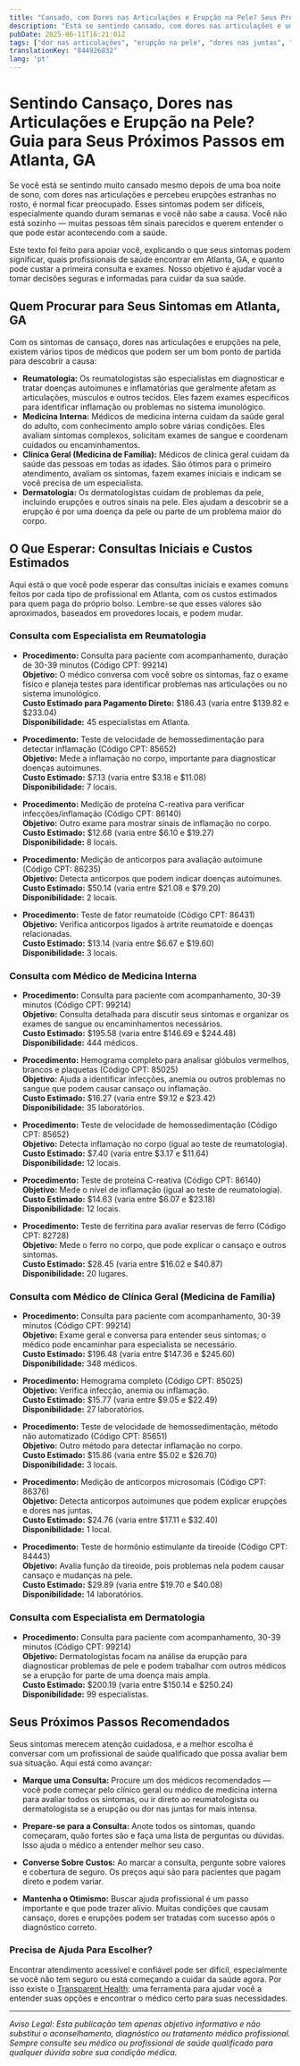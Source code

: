 ```yaml
---
title: "Cansado, com Dores nas Articulações e Erupção na Pele? Seus Próximos Passos para Cuidado de Saúde em Atlanta, GA"
description: "Está se sentindo cansado, com dores nas articulações e uma erupção na pele? Saiba quem procurar e o que esperar em Atlanta, GA, incluindo tipos de consulta e estimativas de custos."
pubDate: 2025-06-11T16:21:01Z
tags: ["dor nas articulações", "erupção na pele", "dores nas juntas", "cuidados de saúde em Atlanta", "reumatologia", "dermatologia", "clínica geral", "medicina interna", "custos de saúde"]
translationKey: "844926832"
lang: 'pt'
---
```


# Sentindo Cansaço, Dores nas Articulações e Erupção na Pele? Guia para Seus Próximos Passos em Atlanta, GA

Se você está se sentindo muito cansado mesmo depois de uma boa noite de sono, com dores nas articulações e percebeu erupções estranhas no rosto, é normal ficar preocupado. Esses sintomas podem ser difíceis, especialmente quando duram semanas e você não sabe a causa. Você não está sozinho — muitas pessoas têm sinais parecidos e querem entender o que pode estar acontecendo com a saúde.

Este texto foi feito para apoiar você, explicando o que seus sintomas podem significar, quais profissionais de saúde encontrar em Atlanta, GA, e quanto pode custar a primeira consulta e exames. Nosso objetivo é ajudar você a tomar decisões seguras e informadas para cuidar da sua saúde.

## Quem Procurar para Seus Sintomas em Atlanta, GA

Com os sintomas de cansaço, dores nas articulações e erupções na pele, existem vários tipos de médicos que podem ser um bom ponto de partida para descobrir a causa:

- **Reumatologia:** Os reumatologistas são especialistas em diagnosticar e tratar doenças autoimunes e inflamatórias que geralmente afetam as articulações, músculos e outros tecidos. Eles fazem exames específicos para identificar inflamação ou problemas no sistema imunológico.
- **Medicina Interna:** Médicos de medicina interna cuidam da saúde geral do adulto, com conhecimento amplo sobre várias condições. Eles avaliam sintomas complexos, solicitam exames de sangue e coordenam cuidados ou encaminhamentos.
- **Clínica Geral (Medicina de Família):** Médicos de clínica geral cuidam da saúde das pessoas em todas as idades. São ótimos para o primeiro atendimento, avaliam os sintomas, fazem exames iniciais e indicam se você precisa de um especialista.
- **Dermatologia:** Os dermatologistas cuidam de problemas da pele, incluindo erupções e outros sinais na pele. Eles ajudam a descobrir se a erupção é por uma doença da pele ou parte de um problema maior do corpo.

## O Que Esperar: Consultas Iniciais e Custos Estimados

Aqui está o que você pode esperar das consultas iniciais e exames comuns feitos por cada tipo de profissional em Atlanta, com os custos estimados para quem paga do próprio bolso. Lembre-se que esses valores são aproximados, baseados em provedores locais, e podem mudar.

### Consulta com Especialista em Reumatologia

- **Procedimento:** Consulta para paciente com acompanhamento, duração de 30-39 minutos (Código CPT: 99214)  
  **Objetivo:** O médico conversa com você sobre os sintomas, faz o exame físico e planeja testes para identificar problemas nas articulações ou no sistema imunológico.  
  **Custo Estimado para Pagamento Direto:** $186.43 (varia entre $139.82 e $233.04)  
  **Disponibilidade:** 45 especialistas em Atlanta.

- **Procedimento:** Teste de velocidade de hemossedimentação para detectar inflamação (Código CPT: 85652)  
  **Objetivo:** Mede a inflamação no corpo, importante para diagnosticar doenças autoimunes.  
  **Custo Estimado:** $7.13 (varia entre $3.18 e $11.08)  
  **Disponibilidade:** 7 locais.

- **Procedimento:** Medição de proteína C-reativa para verificar infecções/inflamação (Código CPT: 86140)  
  **Objetivo:** Outro exame para mostrar sinais de inflamação no corpo.  
  **Custo Estimado:** $12.68 (varia entre $6.10 e $19.27)  
  **Disponibilidade:** 8 locais.

- **Procedimento:** Medição de anticorpos para avaliação autoimune (Código CPT: 86235)  
  **Objetivo:** Detecta anticorpos que podem indicar doenças autoimunes.  
  **Custo Estimado:** $50.14 (varia entre $21.08 e $79.20)  
  **Disponibilidade:** 2 locais.

- **Procedimento:** Teste de fator reumatoide (Código CPT: 86431)  
  **Objetivo:** Verifica anticorpos ligados à artrite reumatoide e doenças relacionadas.  
  **Custo Estimado:** $13.14 (varia entre $6.67 e $19.60)  
  **Disponibilidade:** 3 locais.

### Consulta com Médico de Medicina Interna

- **Procedimento:** Consulta para paciente com acompanhamento, 30-39 minutos (Código CPT: 99214)  
  **Objetivo:** Consulta detalhada para discutir seus sintomas e organizar os exames de sangue ou encaminhamentos necessários.  
  **Custo Estimado:** $195.58 (varia entre $146.69 e $244.48)  
  **Disponibilidade:** 444 médicos.

- **Procedimento:** Hemograma completo para analisar glóbulos vermelhos, brancos e plaquetas (Código CPT: 85025)  
  **Objetivo:** Ajuda a identificar infecções, anemia ou outros problemas no sangue que podem causar cansaço ou inflamação.  
  **Custo Estimado:** $16.27 (varia entre $9.12 e $23.42)  
  **Disponibilidade:** 35 laboratórios.

- **Procedimento:** Teste de velocidade de hemossedimentação (Código CPT: 85652)  
  **Objetivo:** Detecta inflamação no corpo (igual ao teste de reumatologia).  
  **Custo Estimado:** $7.40 (varia entre $3.17 e $11.64)  
  **Disponibilidade:** 12 locais.

- **Procedimento:** Teste de proteína C-reativa (Código CPT: 86140)  
  **Objetivo:** Mede o nível de inflamação (igual ao teste de reumatologia).  
  **Custo Estimado:** $14.63 (varia entre $6.07 e $23.18)  
  **Disponibilidade:** 12 locais.

- **Procedimento:** Teste de ferritina para avaliar reservas de ferro (Código CPT: 82728)  
  **Objetivo:** Mede o ferro no corpo, que pode explicar o cansaço e outros sintomas.  
  **Custo Estimado:** $28.45 (varia entre $16.02 e $40.87)  
  **Disponibilidade:** 20 lugares.

### Consulta com Médico de Clínica Geral (Medicina de Família)

- **Procedimento:** Consulta para paciente com acompanhamento, 30-39 minutos (Código CPT: 99214)  
  **Objetivo:** Exame geral e conversa para entender seus sintomas; o médico pode encaminhar para especialista se necessário.  
  **Custo Estimado:** $196.48 (varia entre $147.36 e $245.60)  
  **Disponibilidade:** 348 médicos.

- **Procedimento:** Hemograma completo (Código CPT: 85025)  
  **Objetivo:** Verifica infecção, anemia ou inflamação.  
  **Custo Estimado:** $15.77 (varia entre $9.05 e $22.49)  
  **Disponibilidade:** 27 laboratórios.

- **Procedimento:** Teste de velocidade de hemossedimentação, método não automatizado (Código CPT: 85651)  
  **Objetivo:** Outro método para detectar inflamação no corpo.  
  **Custo Estimado:** $15.86 (varia entre $5.02 e $26.70)  
  **Disponibilidade:** 3 locais.

- **Procedimento:** Medição de anticorpos microsomais (Código CPT: 86376)  
  **Objetivo:** Detecta anticorpos autoimunes que podem explicar erupções e dores nas juntas.  
  **Custo Estimado:** $24.76 (varia entre $17.11 e $32.40)  
  **Disponibilidade:** 1 local.

- **Procedimento:** Teste de hormônio estimulante da tireoide (Código CPT: 84443)  
  **Objetivo:** Avalia função da tireoide, pois problemas nela podem causar cansaço e mudanças na pele.  
  **Custo Estimado:** $29.89 (varia entre $19.70 e $40.08)  
  **Disponibilidade:** 14 laboratórios.

### Consulta com Especialista em Dermatologia

- **Procedimento:** Consulta para paciente com acompanhamento, 30-39 minutos (Código CPT: 99214)  
  **Objetivo:** Dermatologistas focam na análise da erupção para diagnosticar problemas de pele e podem trabalhar com outros médicos se a erupção for parte de uma doença mais ampla.  
  **Custo Estimado:** $200.19 (varia entre $150.14 e $250.24)  
  **Disponibilidade:** 99 especialistas.

## Seus Próximos Passos Recomendados

Seus sintomas merecem atenção cuidadosa, e a melhor escolha é conversar com um profissional de saúde qualificado que possa avaliar bem sua situação. Aqui está como avançar:

- **Marque uma Consulta:** Procure um dos médicos recomendados — você pode começar pelo clínico geral ou médico de medicina interna para avaliar todos os sintomas, ou ir direto ao reumatologista ou dermatologista se a erupção ou dor nas juntas for mais intensa.

- **Prepare-se para a Consulta:** Anote todos os sintomas, quando começaram, quão fortes são e faça uma lista de perguntas ou dúvidas. Isso ajuda o médico a entender melhor seu caso.

- **Converse Sobre Custos:** Ao marcar a consulta, pergunte sobre valores e cobertura de seguro. Os preços aqui são para pacientes que pagam direto e podem variar.

- **Mantenha o Otimismo:** Buscar ajuda profissional é um passo importante e que pode trazer alívio. Muitas condições que causam cansaço, dores e erupções podem ser tratadas com sucesso após o diagnóstico correto.

### Precisa de Ajuda Para Escolher?

Encontrar atendimento acessível e confiável pode ser difícil, especialmente se você não tem seguro ou está começando a cuidar da saúde agora. Por isso existe o [Transparent Health](https://transparenthealth.ai): uma ferramenta para ajudar você a entender suas opções e encontrar o médico certo para suas necessidades.

---

*Aviso Legal: Esta publicação tem apenas objetivo informativo e não substitui o aconselhamento, diagnóstico ou tratamento médico profissional. Sempre consulte seu médico ou profissional de saúde qualificado para qualquer dúvida sobre sua condição médica.*